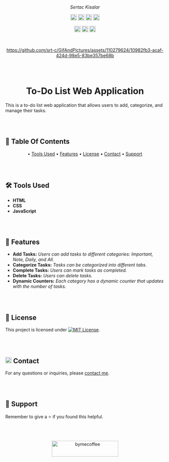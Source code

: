 
<!----------------------------------{ Title }------------------------------->
<br>
<div align = center>       
         
*Sertac Kisalar*

</div>

<!----------------------------------{ Logos }------------------------------->
<p align="center">
       <img alt="Github" 
       src="https://img.shields.io/badge/-E7D37F?style=social&logo=github&label=srt-c&color=538392&link=https%3A%2F%2Fgithub.com%2Fsrt-c" height="20"> 
       <img alt="CodePen"
       src="https://img.shields.io/badge/CodePen-1A2130?style=plastic&logo=codepen&link=https%3A%2F%2Fcodepen.io%2Fsrtcode" height="20">
       <img alt="Buy Me a Coffee" 
       src="https://img.shields.io/badge/Buy%20Me%20A%20Coffee-%23ffdd00?style=plastic&logo=buymeacoffee&logoColor=1A2130&link=https%3A%2F%2Fbuymeacoffee.com%2Fsrtcode" height="20">
       <img alt="Mail" 
        src="https://img.shields.io/badge/Send%20Mail-FDFFE2?style=plastic&logo=gmail&logoColor=EEEEEE&labelColor=EE4E4E&link=mailto%3Asertackisalar.me%40gmail.com" height="20">
</p>

<!----------------------------------{ Techs }------------------------------->
<p align="center">
       <img alt="HTML" src="https://img.shields.io/badge/HTML-%23E34F26?style=plastic&logo=html5&logoColor=%23fff" height="20">
       <img alt="CSS" src="https://img.shields.io/badge/CSS-%231572B6?style=plastic&logo=css3&logoColor=%23fff" height="20">
       <img alt="JS" src="https://img.shields.io/badge/JavaScript-%23323330?style=plastic&logo=javascript&logoColor=%23F7DF1E" height="20">
</p>


<br>

<!----------------------------------{ Gif }------------------------------->
<div align = center>

https://github.com/srt-c/GifAndPictures/assets/110279624/10982fb3-acaf-424d-98e5-83be357be68b 

</div>

<br>
<br>

<!----------------------------------{ Project Title }------------------------------->

<div align = center>       
         
# To-Do List Web Application

</div>

This is a to-do list web application that allows users to add, categorize, and manage their tasks.


<br>
<br>

<!----------------------------------{ Contents }------------------------------->

## 🧾 Table Of Contents

<p align="center">
•
  <a href="#toolsUsed">Tools Used</a> •
  <a href="#features">Features</a> •
  <a href="#license">License</a> •
  <a href="#contact">Contact</a> •
  <a href="#support">Support</a> 

</p>

<br>
<br>


## 🛠 Tools Used

- **HTML**
- **CSS**
- **JavaScript**

<br>
<br>


<!----------------------------------{ Features }------------------------------->

## 🧬 Features

- **Add Tasks:** *Users can add tasks to different categories: Important, Note, Daily, and All.*
- **Categorize Tasks:** *Tasks can be categorized into different tabs.*
- **Complete Tasks:** *Users can mark tasks as completed.*
- **Delete Tasks:** *Users can delete tasks.*
- **Dynamic Counters:** *Each category has a dynamic counter that updates with the number of tasks.*


<br>
<br>
<!----------------------------------{ Tools }------------------------------->




<!----------------------------------{ License }------------------------------->
## 📝 License

This project is licensed under [![MIT License](https://img.shields.io/badge/License-MIT-green.svg)](https://github.com/srt-c/TodoList?tab=MIT-1-ov-file).


<br>
<br>

<!----------------------------------{ Contact }------------------------------->

##  <img src="https://camo.githubusercontent.com/870d765b5c096038f097185a0ffa08df4011c0491b8039f3a7d5eeebf4d82c7e/68747470733a2f2f6d656469612e67697068792e636f6d2f6d656469612f57556c706c634d704f43456d5447427442572f67697068792e676966" data-canonical-src="https://media.giphy.com/media/WUlplcMpOCEmTGBtBW/giphy.gif" style="max-width: 100%; display: inline-block;" data-target="animated-image.originalImage" height="20" width="20" > Contact

For any questions or inquiries, please [contact me](mailto:sertackisalar.me@gmail.com).

<br>
<br>

<!----------------------------------{ Support }------------------------------->
      
## 🤝 Support

Remember to give a ⭐ if you found this helpful.

<br>
<br>

<p align="center">
       <a href="https://www.buymeacoffee.com/srtcode"> 
       <img src="https://cdn.buymeacoffee.com/buttons/v2/default-yellow.png" height="50" width="210" alt="bymecoffee" /></a>
</p>
<br>
<br>





